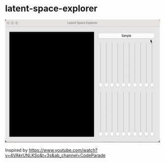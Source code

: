 # latent-space-explorer


<img src="demo.gif"  width="600" height="400">

Inspired by https://www.youtube.com/watch?v=4VAkrUNLKSo&t=3s&ab_channel=CodeParade
